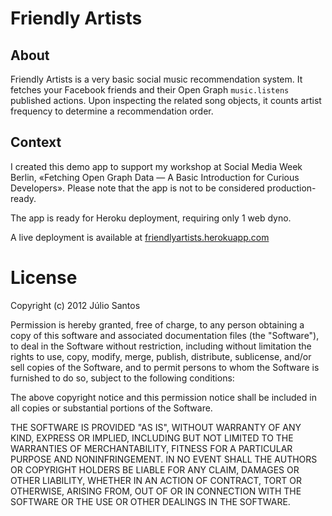 # Friendly Artists  

## About

Friendly Artists is a very basic social music recommendation system. It fetches your Facebook friends and their Open Graph `music.listens` published actions. Upon inspecting the related song objects, it counts artist frequency to determine a recommendation order.

## Context

I created this demo app to support my workshop at Social Media Week Berlin, «Fetching Open Graph Data — A Basic Introduction for Curious Developers». Please note that the app is not to be considered production-ready.

The app is ready for Heroku deployment, requiring only 1 web dyno.

A live deployment is available at [friendlyartists.herokuapp.com](http://friendlyartists.herokuapp.com)

# License

Copyright (c) 2012 Júlio Santos

Permission is hereby granted, free of charge, to any person obtaining a copy of this software and associated documentation files (the "Software"), to deal in the Software without restriction, including without limitation the rights to use, copy, modify, merge, publish, distribute, sublicense, and/or sell copies of the Software, and to permit persons to whom the Software is furnished to do so, subject to the following conditions:

The above copyright notice and this permission notice shall be included in all copies or substantial portions of the Software.

THE SOFTWARE IS PROVIDED "AS IS", WITHOUT WARRANTY OF ANY KIND, EXPRESS OR IMPLIED, INCLUDING BUT NOT LIMITED TO THE WARRANTIES OF MERCHANTABILITY, FITNESS FOR A PARTICULAR PURPOSE AND NONINFRINGEMENT. IN NO EVENT SHALL THE AUTHORS OR COPYRIGHT HOLDERS BE LIABLE FOR ANY CLAIM, DAMAGES OR OTHER LIABILITY, WHETHER IN AN ACTION OF CONTRACT, TORT OR OTHERWISE, ARISING FROM, OUT OF OR IN CONNECTION WITH THE SOFTWARE OR THE USE OR OTHER DEALINGS IN THE SOFTWARE.

